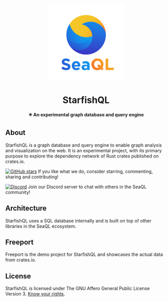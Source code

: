 <div align="center">

  <img src="docs/SeaQL logo.png" width="240"/>

  <h1>StarfishQL</h1>

  <p>
    <strong>✴️ An experimental graph database and query engine</strong>
  </p>

</div>

## About

StarfishQL is a graph database and query engine to enable graph analysis and visualization on the web. It is an experimental project, with its primary purpose to explore the dependency network of Rust crates published on crates.io.

[![GitHub stars](https://img.shields.io/github/stars/SeaQL/starfish-ql.svg?style=social&label=Star&maxAge=1)](https://github.com/SeaQL/starfish-ql/stargazers/)
If you like what we do, consider starring, commenting, sharing and contributing!

[![Discord](https://img.shields.io/discord/873880840487206962?label=Discord)](https://discord.com/invite/uCPdDXzbdv)
Join our Discord server to chat with others in the SeaQL community!

## Architecture

StarfishQL uses a SQL database internally and is built on top of other libraries in the SeaQL ecosystem.

## Freeport

Freeport is the demo project for StarfishQL and showcases the actual data from crates.io.

## License

StarfishQL is licensed under The GNU Affero General Public License Version 3. [Know your rights](https://medium.com/swlh/understanding-the-agpl-the-most-misunderstood-license-86fd1fe91275).
